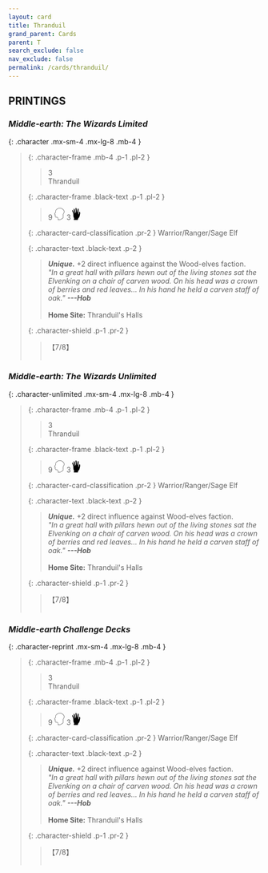 ```yaml
---
layout: card
title: Thranduil
grand_parent: Cards
parent: T
search_exclude: false
nav_exclude: false
permalink: /cards/thranduil/
---
```


## PRINTINGS


### _Middle-earth: The Wizards Limited_

{: .character .mx-sm-4 .mx-lg-8 .mb-4 }
> {: .character-frame .mb-4 .p-1 .pl-2 }
> > <div class="card-mp">3</div>
> > <div class="character-card-name">Thranduil</div>
>
> {: .character-frame .black-text .p-1 .pl-2 }
> > 9 ![](/assets/images/mind.svg) 3![](/assets/images/di.svg)
>
> {: .character-card-classification .pr-2 }
> Warrior/Ranger/Sage Elf
>
> {: .character-text .black-text .p-2 }
> > _**Unique.**_ +2 direct influence against the Wood-elves faction. <br>_"In a great hall with pillars hewn out of the living stones sat the Elvenking on a chair of carven wood. On his head was a crown of berries and red leaves... In his hand he held a carven staff of oak."_ ***---&#65279;Hob***  <br><br>**Home Site:** Thranduil's Halls 
>
> {: .character-shield .p-1 .pr-2 }
> > <div class="card-shield">【7/8】</div>
> > <div class="card-corruption">&nbsp;</div>

### _Middle-earth: The Wizards Unlimited_

{: .character-unlimited .mx-sm-4 .mx-lg-8 .mb-4 }
> {: .character-frame .mb-4 .p-1 .pl-2 }
> > <div class="card-mp">3</div>
> > <div class="character-card-name">Thranduil</div>
>
> {: .character-frame .black-text .p-1 .pl-2 }
> > 9 ![](/assets/images/mind.svg) 3![](/assets/images/di.svg)
>
> {: .character-card-classification .pr-2 }
> Warrior/Ranger/Sage Elf
>
> {: .character-text .black-text .p-2 }
> > _**Unique.**_ +2 direct influence against Wood-elves faction. <br>_"In a great hall with pillars hewn out of the living stones sat the Elvenking on a chair of carven wood. On his head was a crown of berries and red leaves... In his hand he held a carven staff of oak."_ ***---&#65279;Hob***  <br><br>**Home Site:** Thranduil's Halls 
>
> {: .character-shield .p-1 .pr-2 }
> > <div class="card-shield">【7/8】</div>
> > <div class="card-corruption">&nbsp;</div>

### _Middle-earth Challenge Decks_

{: .character-reprint .mx-sm-4 .mx-lg-8 .mb-4 }
> {: .character-frame .mb-4 .p-1 .pl-2 }
> > <div class="card-mp">3</div>
> > <div class="character-card-name">Thranduil</div>
>
> {: .character-frame .black-text .p-1 .pl-2 }
> > 9 ![](/assets/images/mind.svg) 3![](/assets/images/di.svg)
>
> {: .character-card-classification .pr-2 }
> Warrior/Ranger/Sage Elf
>
> {: .character-text .black-text .p-2 }
> > _**Unique.**_ +2 direct influence against Wood-elves faction. <br>_"In a great hall with pillars hewn out of the living stones sat the Elvenking on a chair of carven wood. On his head was a crown of berries and red leaves... In his hand he held a carven staff of oak."_ ***---&#65279;Hob***  <br><br>**Home Site:** Thranduil's Halls 
>
> {: .character-shield .p-1 .pr-2 }
> > <div class="card-shield">【7/8】</div>
> > <div class="card-corruption">&nbsp;</div>
